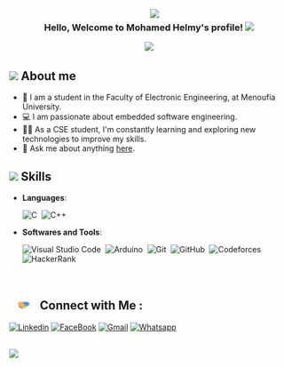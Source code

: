 
<img width="250" align="right" src="https://dl.openseauserdata.com/cache/originImage/files/527a9783c28c70962773a73db797ea4d.gif">

<h3 align="center">
  Hello, Welcome to Mohamed Helmy's profile!
  <img src="https://media.giphy.com/media/hvRJCLFzcasrR4ia7z/giphy.gif" width="28">
</h3>

<!-- Typing SVG by DenverCoder1 - https://github.com/DenverCoder1/readme-typing-svg -->
<p align="center">
  <a href="https://github.com/DenverCoder1/readme-typing-svg"><img src="https://readme-typing-svg.herokuapp.com/?lines=CSE%20Student;Passionate%20about%20embedded%20systems;Always%20learning%20new%20things&font=Fira%20Code&center=true&width=440&height=45&color=0df3f3&vCenter=true&size=22"></a>
</p>

## <picture><img src = "https://github.com/7oSkaaa/7oSkaaa/blob/main/Images/about_me.gif?raw=true" width = 50px></picture> About me

- 🏢 I am a student in the Faculty of Electronic Engineering, at Menoufia University.
- 💻 I am passionate about embedded software engineering.
- 👨‍💻 As a CSE student, I'm constantly learning and exploring new technologies to improve my skills.
- 💬  Ask me about anything [here](https://www.linkedin.com/in/mohamed-helmy-450265169/).

## <img src="https://media2.giphy.com/media/QssGEmpkyEOhBCb7e1/giphy.gif?cid=ecf05e47a0n3gi1bfqntqmob8g9aid1oyj2wr3ds3mg700bl&rid=giphy.gif" width ="30"><b> Skills</b>

<p align="center">

- **Languages**:

    ![C](https://img.shields.io/badge/C%20-%232370ED.svg?style=for-the-badge&logo=c&logoColor=white)&nbsp;
    ![C++](https://img.shields.io/badge/C++%20-%2300599C.svg?style=for-the-badge&logo=c%2B%2B&logoColor=white)&nbsp;
   
- **Softwares and Tools**:

        
    ![Visual Studio Code](https://img.shields.io/badge/VSCode-0078D4?style=for-the-badge&logo=visual%20studio%20code&logoColor=white)&nbsp;
    ![Arduino](https://img.shields.io/badge/Arduino-00979D?style=for-the-badge&logo=Arduino&logoColor=white)&nbsp;
    ![Git](https://img.shields.io/badge/git-%23F05033.svg?style=for-the-badge&logo=git&logoColor=white)&nbsp;
    ![GitHub](https://img.shields.io/badge/github-%23121011.svg?color=black&style=for-the-badge&logo=github&logoColor=white)&nbsp;
    ![Codeforces](https://img.shields.io/badge/-Codeforces-05122A?style=for-the-badge&logo=Codeforces)&nbsp;
    ![HackerRank](https://img.shields.io/badge/-HackerRank-05122A?style=for-the-badge&logo=HackerRank)&nbsp;

<br>

## <img src="https://github.com/0xAbdulKhalid/0xAbdulKhalid/raw/main/assets/mdImages/handshake.gif" width ="50"><b> Connect with Me :</b>

[![Linkedin](https://img.shields.io/badge/LinkedIn-0077B5?style=for-the-badge&logo=linkedin&logoColor=white)](https://www.linkedin.com/in/mohamed-helmy-450265169/)
[![FaceBook](https://img.shields.io/badge/Facebook-1877F2?style=for-the-badge&logo=facebook&logoColor=white)](https://www.facebook.com/profile.php?id=100020519565694)
[![Gmail](https://img.shields.io/badge/Gmail-D14836?style=for-the-badge&logo=gmail&logoColor=white&link=mailto:mohamed.helmy1296@gmail.com)](mailto:mohamed.helmy1296@gmail.com)
[![Whatsapp](https://img.shields.io/badge/-Whatsapp-075e54?style=for-the-badge&logo=Whatsapp&logoColor=white)](https://wa.me/qr/AEEKZOUN5L6WM1)

<br>
<a href="https://komarev.com/ghpvc/?username=MohamedHelmy296&style=for-the-badge">
    <img src="https://komarev.com/ghpvc/?username=MohamedHelmy296&style=for-the-badge">
</a>
